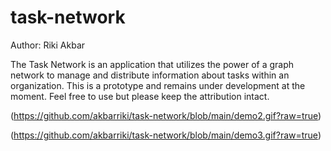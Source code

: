 # task-network

Author: Riki Akbar

The Task Network is an application that utilizes the power of a graph network to manage and distribute information about tasks within an organization. 
This is a prototype and remains under development at the moment. Feel free to use but please keep the attribution intact.

(https://github.com/akbarriki/task-network/blob/main/demo2.gif?raw=true)


(https://github.com/akbarriki/task-network/blob/main/demo3.gif?raw=true)
